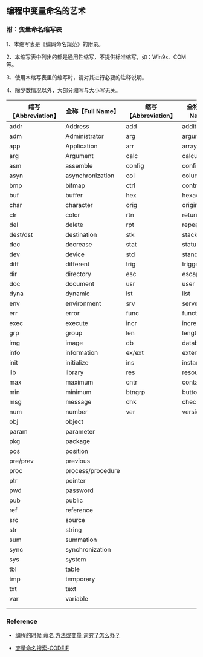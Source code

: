 ## 编程中变量命名的艺术





### 附：变量命名缩写表

1、本缩写表是《编码命名规范》的附录。

2、本缩写表中列出的都是通用性缩写，不提供标准缩写，如：Win9x、COM 等。

3、使用本缩写表里的缩写时，请对其进行必要的注释说明。

4、除少数情况以外，大部分缩写与大小写无关。

| 缩写【Abbreviation】 | 全称【Full Name】 | 缩写【Abbreviation】 | 全称【Full Name】 |
| -------------------- | ----------------- | -------------------- | ----------------- |
| addr                 | Address           | add                  | addition          |
| adm                  | Administrator     | arg                  | argument          |
| app                  | Application       | arr                  | array             |
| arg                  | Argument          | calc                 | calculate         |
| asm                  | assemble          | config               | configuration     |
| asyn                 | asynchronization  | col                  | column            |
| bmp                  | bitmap            | ctrl                 | control           |
| buf                  | buffer            | hex                  | hexadecimal       |
| char                 | character         | orig                 | original          |
| clr                  | color             | rtn                  | return            |
| del                  | delete            | rpt                  | repeat            |
| dest/dst             | destination       | stk                  | stack             |
| dec                  | decrease          | stat                 | status            |
| dev                  | device            | std                  | standard          |
| diff                 | different         | trig                 | trigger           |
| dir                  | directory         | esc                  | escape            |
| doc                  | document          | usr                  | user              |
| dyna                 | dynamic           | lst                  | list              |
| env                  | environment       | srv                  | server            |
| err                  | error             | func                 | function          |
| exec                 | execute           | incr                 | increment         |
| grp                  | group             | len                  | length            |
| img                  | image             | db                   | database          |
| info                 | information       | ex/ext               | extend            |
| init                 | initialize        | ins                  | instance          |
| lib                  | library           | res                  | resource          |
| max                  | maximum           | cntr                 | container         |
| min                  | minimum           | btngrp               | buttonGroup       |
| msg                  | message           | chk                  | checkBox          |
| num                  | number            | ver                  | version           |
| obj                  | object            |                      |                   |
| param                | parameter         |                      |                   |
| pkg                  | package           |                      |                   |
| pos                  | position          |                      |                   |
| pre/prev             | previous          |                      |                   |
| proc                 | process/procedure |                      |                   |
| ptr                  | pointer           |                      |                   |
| pwd                  | password          |                      |                   |
| pub                  | public            |                      |                   |
| ref                  | reference         |                      |                   |
| src                  | source            |                      |                   |
| str                  | string            |                      |                   |
| sum                  | summation         |                      |                   |
| sync                 | synchronization   |                      |                   |
| sys                  | system            |                      |                   |
| tbl                  | table             |                      |                   |
| tmp                  | temporary         |                      |                   |
| txt                  | text              |                      |                   |
| var                  | variable          |                      |                   |
|                      |                   |                      |                   |
|                      |                   |                      |                   |







### Reference

- [编程的时候 命名 方法或变量 词穷了怎么办？](https://www.zhihu.com/question/27097399/answer/78619944)

- [变量命名搜索-CODEIF](https://unbug.github.io/codelf/)